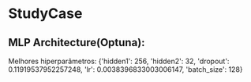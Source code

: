 # StudyCase

## MLP Architecture(Optuna):

Melhores hiperparâmetros: {'hidden1': 256, 'hidden2': 32, 'dropout': 0.11919537952257248, 'lr': 0.0038396833003006147, 'batch_size': 128}
